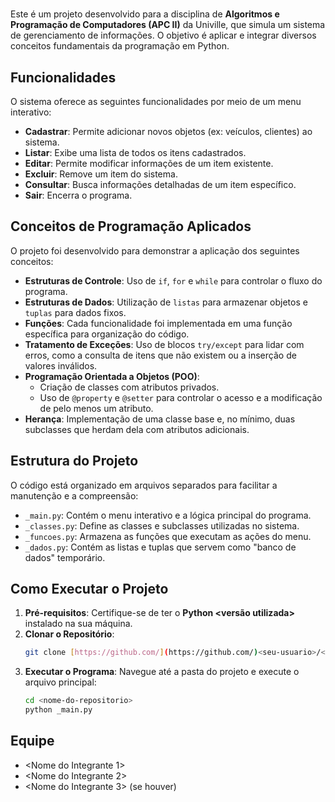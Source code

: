 # <Nome do Projeto>

Este é um projeto desenvolvido para a disciplina de **Algoritmos e Programação de Computadores (APC II)** da Univille, que simula um sistema de gerenciamento de informações. O objetivo é aplicar e integrar diversos conceitos fundamentais da programação em Python.

## Funcionalidades

O sistema oferece as seguintes funcionalidades por meio de um menu interativo:

* **Cadastrar**: Permite adicionar novos objetos (ex: veículos, clientes) ao sistema.
* **Listar**: Exibe uma lista de todos os itens cadastrados.
* **Editar**: Permite modificar informações de um item existente.
* **Excluir**: Remove um item do sistema.
* **Consultar**: Busca informações detalhadas de um item específico.
* **Sair**: Encerra o programa.

## Conceitos de Programação Aplicados

O projeto foi desenvolvido para demonstrar a aplicação dos seguintes conceitos:

* **Estruturas de Controle**: Uso de `if`, `for` e `while` para controlar o fluxo do programa.
* **Estruturas de Dados**: Utilização de `listas` para armazenar objetos e `tuplas` para dados fixos.
* **Funções**: Cada funcionalidade foi implementada em uma função específica para organização do código.
* **Tratamento de Exceções**: Uso de blocos `try/except` para lidar com erros, como a consulta de itens que não existem ou a inserção de valores inválidos.
* **Programação Orientada a Objetos (POO)**:
    * Criação de classes com atributos privados.
    * Uso de `@property` e `@setter` para controlar o acesso e a modificação de pelo menos um atributo.
* **Herança**: Implementação de uma classe base e, no mínimo, duas subclasses que herdam dela com atributos adicionais.

## Estrutura do Projeto

O código está organizado em arquivos separados para facilitar a manutenção e a compreensão:

* `_main.py`: Contém o menu interativo e a lógica principal do programa.
* `_classes.py`: Define as classes e subclasses utilizadas no sistema.
* `_funcoes.py`: Armazena as funções que executam as ações do menu.
* `_dados.py`: Contém as listas e tuplas que servem como "banco de dados" temporário.

## Como Executar o Projeto

1.  **Pré-requisitos**: Certifique-se de ter o **Python <versão utilizada>** instalado na sua máquina.
2.  **Clonar o Repositório**:
    ```bash
    git clone [https://github.com/](https://github.com/)<seu-usuario>/<nome-do-repositorio>.git
    ```
3.  **Executar o Programa**:
    Navegue até a pasta do projeto e execute o arquivo principal:
    ```bash
    cd <nome-do-repositorio>
    python _main.py
    ```

## Equipe

* <Nome do Integrante 1>
* <Nome do Integrante 2>
* <Nome do Integrante 3> (se houver)
